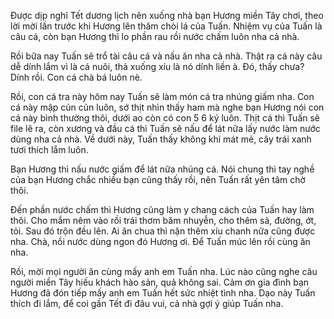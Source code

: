 Được dịp nghỉ Tết dương lịch nên xuống nhà bạn Hương miền Tây chơi, theo lời mời lần trước khi Hương lên thăm chòi lá của Tuấn. Nhiệm vụ của Tuấn là câu cá, còn bạn Hương thì lo phần rau rồi nước chấm luôn nha cả nhà. 

Rồi bữa nay Tuấn sẽ trổ tài câu cá và nấu ăn nha cả nhà. Thật ra cá này câu dễ dính lắm vì là cá nuôi, thả xuống xíu là nó dính liền à. Đó, thấy chưa? Dính rồi. Con cá chà bá luôn nè. 

Rồi, con cá tra này hôm nay Tuấn sẽ làm món cá tra nhúng giấm nha. Con cá này mập củn củn luôn, sớ thịt nhìn thấy ham mà nghe bạn Hương nói con cá này bình thường thôi, dưới ao còn có con 5 6 ký luôn. Thịt cá thì Tuấn sẽ file lê ra, còn xương và đầu cá thì Tuấn sẽ nấu để lát nữa lấy nước làm nước dùng nha cả nhà. Về dưới này, Tuấn thấy không khí mát mẻ, cây trái xanh tươi thích lắm luôn. 

Bạn Hương thì nấu nước giấm để lát nữa nhúng cá. Nói chung thì tay nghề của bạn Hương chắc nhiều bạn cũng thấy rồi, nên Tuấn rất yên tâm chờ thôi. 

Đến phần nước chấm thì Hương cũng làm y chang cách của Tuấn hay làm thôi. Cho mắm nêm vào rồi trái thơm băm nhuyễn, cho thêm sả, đường, ớt, tỏi. Sau đó trộn đều lên. Ai ăn chua thì nặn thêm xíu chanh nữa cũng được nha. Chà, nồi nước dùng ngon đó Hương ơi. Để Tuấn múc lên rồi cùng ăn nha. 

Rồi, mời mọi người ăn cùng mấy anh em Tuấn nha. Lúc nào cũng nghe câu người miền Tây hiếu khách hào sản, quả không sai. Cảm ơn gia đình bạn Hương đã đón tiếp mấy anh em Tuấn hết sức nhiệt tình nha. Dạo này Tuấn thích đi lắm, để coi gần Tết đi đâu vui, cả nhà gợi ý giúp Tuấn nha.